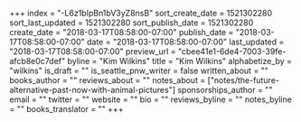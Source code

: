 +++
index = "-L6z1bIpBn1bV3yZ8nsB"
sort_create_date = 1521302280
sort_last_updated = 1521302280
sort_publish_date = 1521302280
create_date = "2018-03-17T08:58:00-07:00"
publish_date = "2018-03-17T08:58:00-07:00"
date = "2018-03-17T08:58:00-07:00"
last_updated = "2018-03-17T08:58:00-07:00"
preview_url = "cbee41e1-6de4-7003-39fe-afcb8e0c7def"
byline = "Kim Wilkins"
title = "Kim Wilkins"
alphabetize_by = "wilkins"
is_draft = ""
is_seattle_pnw_writer = false
written_about = ""
books_author = ""
reviews_about = ""
notes_about = ["notes/the-future-alternative-past-now-with-animal-pictures"]
sponsorships_author = ""
email = ""
twitter = ""
website = ""
bio = ""
reviews_byline = ""
notes_byline = ""
books_translator = ""
+++
